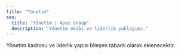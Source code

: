 ```yaml
---
title: "Yönetim"
seo:
  title: "Yönetim | Apaz Group"
  description: "Yönetim ekibi ve liderlik yaklaşımı."
---
```

Yönetim kadrosu ve liderlik yapısı bileşen tabanlı olarak eklenecektir.
